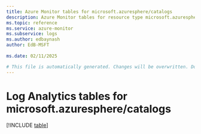 ```yaml
---
title: Azure Monitor tables for microsoft.azuresphere/catalogs
description: Azure Monitor tables for resource type microsoft.azuresphere/catalogs
ms.topic: reference
ms.service: azure-monitor
ms.subservice: logs
ms.author: edbaynash
author: EdB-MSFT
   
ms.date: 02/11/2025

# This file is automatically generated. Changes will be overwritten. Do not change this file directly.
---
```


# Log Analytics tables for microsoft.azuresphere/catalogs  

[!INCLUDE [table](~/reusable-content/ce-skilling/azure/includes/azure-monitor/reference/tables/microsoft-azuresphere_catalogs-include.md)]

